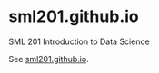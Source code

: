# sml201.github.io
SML 201 Introduction to Data Science

See [sml201.github.io](http://sml201.github.io).

